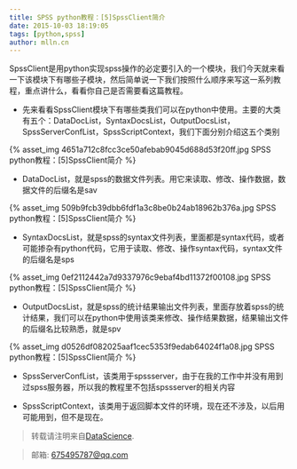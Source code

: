 ```yaml
---
title: SPSS python教程：[5]SpssClient简介
date: 2015-10-03 18:19:05
tags: [python,spss]
author: mlln.cn
---
```

SpssClient是用python实现spss操作的必定要引入的一个模块，我们今天就来看一下该模块下有哪些子模块，然后简单说一下我们按照什么顺序来写这一系列教程，重点讲什么，看看你自己是否需要看这篇教程。

- 先来看看SpssClient模块下有哪些类我们可以在python中使用。主要的大类有五个：DataDocList，SyntaxDocsList，OutputDocsList，SpssServerConfList，SpssScriptContext，我们下面分别介绍这五个类别

{% asset_img 4651a712c8fcc3ce50afebab9045d688d53f20ff.jpg SPSS python教程：[5]SpssClient简介 %}

- DataDocList，就是spss的数据文件列表。用它来读取、修改、操作数据，数据文件的后缀名是sav

{% asset_img 509b9fcb39dbb6fdf1a3c8be0b24ab18962b376a.jpg SPSS python教程：[5]SpssClient简介 %}

- SyntaxDocsList，就是spss的syntax文件列表，里面都是syntax代码，或者可能掺杂有python代码，它用于读取、修改、操作syntax代码，syntax文件的后缀名是sps

{% asset_img 0ef2112442a7d9337976c9ebaf4bd11372f00108.jpg SPSS python教程：[5]SpssClient简介 %}

- OutputDocsList，就是spss的统计结果输出文件列表，里面存放着spss的统计结果，我们可以在python中使用该类来修改、操作结果数据，结果输出文件的后缀名比较熟悉，就是spv

{% asset_img d0526df082025aaf1cec5353f9edab64024f1a08.jpg SPSS python教程：[5]SpssClient简介 %}

- SpssServerConfList，该类用于spssserver，由于在我的工作中并没有用到过spss服务器，所以我的教程里不包括spssserver的相关内容

- SpssScriptContext，该类用于返回脚本文件的环境，现在还不涉及，以后用可能用到，但不是现在。

> 转载请注明来自[DataScience](http://mlln.cn).

> 邮箱: 675495787@qq.com 

